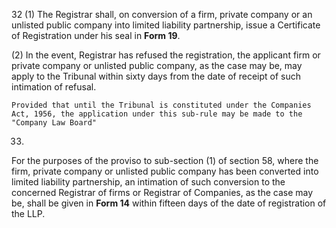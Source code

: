32
(1) The Registrar shall, on conversion of a firm, private company or an unlisted public company into limited liability partnership, issue a Certificate of Registration under his seal in **Form 19**.

(2) In the event, Registrar has refused the registration, the applicant firm or private company or unlisted public company, as the case may be, may apply to the Tribunal within sixty days from the date of receipt of such intimation of refusal.

    Provided that until the Tribunal is constituted under the Companies Act, 1956, the application under this sub-rule may be made to the "Company Law Board"

33.
For the purposes of the proviso to sub-section (1) of section 58, where the firm, private company or unlisted public company has been converted into limited liability partnership, an intimation of such conversion to the concerned Registrar of firms or Registrar of Companies, as the case may be, shall be given in **Form 14** within fifteen days of the date of registration of the LLP.
